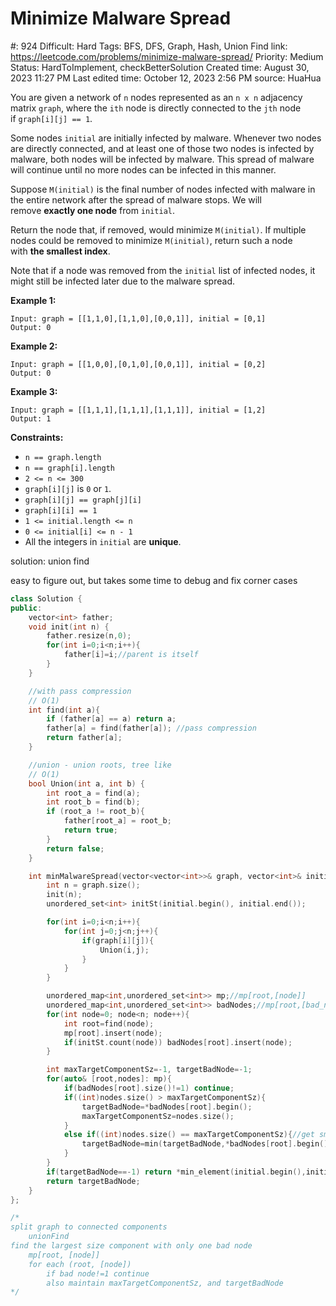 # Minimize Malware Spread

#: 924
Difficult: Hard
Tags: BFS, DFS, Graph, Hash, Union Find
link: https://leetcode.com/problems/minimize-malware-spread/
Priority: Medium
Status: HardToImplement, checkBetterSolution
Created time: August 30, 2023 11:27 PM
Last edited time: October 12, 2023 2:56 PM
source: HuaHua

You are given a network of `n` nodes represented as an `n x n` adjacency matrix `graph`, where the `ith` node is directly connected to the `jth` node if `graph[i][j] == 1`.

Some nodes `initial` are initially infected by malware. Whenever two nodes are directly connected, and at least one of those two nodes is infected by malware, both nodes will be infected by malware. This spread of malware will continue until no more nodes can be infected in this manner.

Suppose `M(initial)` is the final number of nodes infected with malware in the entire network after the spread of malware stops. We will remove **exactly one node** from `initial`.

Return the node that, if removed, would minimize `M(initial)`. If multiple nodes could be removed to minimize `M(initial)`, return such a node with **the smallest index**.

Note that if a node was removed from the `initial` list of infected nodes, it might still be infected later due to the malware spread.

**Example 1:**

```
Input: graph = [[1,1,0],[1,1,0],[0,0,1]], initial = [0,1]
Output: 0

```

**Example 2:**

```
Input: graph = [[1,0,0],[0,1,0],[0,0,1]], initial = [0,2]
Output: 0

```

**Example 3:**

```
Input: graph = [[1,1,1],[1,1,1],[1,1,1]], initial = [1,2]
Output: 1

```

**Constraints:**

- `n == graph.length`
- `n == graph[i].length`
- `2 <= n <= 300`
- `graph[i][j]` is `0` or `1`.
- `graph[i][j] == graph[j][i]`
- `graph[i][i] == 1`
- `1 <= initial.length <= n`
- `0 <= initial[i] <= n - 1`
- All the integers in `initial` are **unique**.

solution: union find

easy to figure out, but takes some time to debug and fix corner cases

```cpp
class Solution {
public:
    vector<int> father;
    void init(int n) {
        father.resize(n,0);
        for(int i=0;i<n;i++){
            father[i]=i;//parent is itself
        }
    }

    //with pass compression
    // O(1)
    int find(int a){
        if (father[a] == a) return a;
        father[a] = find(father[a]); //pass compression
        return father[a];
    }

    //union - union roots, tree like
    // O(1)
    bool Union(int a, int b) {
        int root_a = find(a);
        int root_b = find(b);
        if (root_a != root_b){
            father[root_a] = root_b;
            return true;
        }
        return false;
    }

    int minMalwareSpread(vector<vector<int>>& graph, vector<int>& initial) {
        int n = graph.size();
        init(n);
        unordered_set<int> initSt(initial.begin(), initial.end());

        for(int i=0;i<n;i++){
            for(int j=0;j<n;j++){
                if(graph[i][j]){
                    Union(i,j);
                }
            }
        }

        unordered_map<int,unordered_set<int>> mp;//mp[root,[node]]
        unordered_map<int,unordered_set<int>> badNodes;//mp[root,[bad_node]]
        for(int node=0; node<n; node++){
            int root=find(node);
            mp[root].insert(node);
            if(initSt.count(node)) badNodes[root].insert(node);
        }

        int maxTargetComponentSz=-1, targetBadNode=-1;
        for(auto& [root,nodes]: mp){
            if(badNodes[root].size()!=1) continue;
            if((int)nodes.size() > maxTargetComponentSz){
                targetBadNode=*badNodes[root].begin();
                maxTargetComponentSz=nodes.size();
            }
            else if((int)nodes.size() == maxTargetComponentSz){//get smaller id
                targetBadNode=min(targetBadNode,*badNodes[root].begin());
            }
        }
        if(targetBadNode==-1) return *min_element(initial.begin(),initial.end());
        return targetBadNode;
    }
};

/*
split graph to connected components
    unionFind
find the largest size component with only one bad node
    mp[root, [node]]
    for each (root, [node])
        if bad node!=1 continue
        also maintain maxTargetComponentSz, and targetBadNode
*/
```